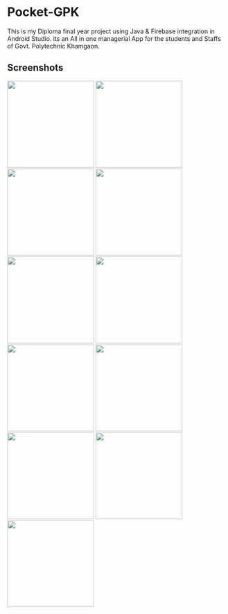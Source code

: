 # Pocket-GPK
This is my Diploma final year project using Java & Firebase integration in Android Studio. its an All in one managerial App for the students and Staffs of Govt. Polytechnic Khamgaon.


## Screenshots
 
<img src="https://user-images.githubusercontent.com/47142604/99796297-3ec04500-2b53-11eb-9329-527d780296c7.jpg" width="200"/> <img src="https://user-images.githubusercontent.com/47142604/99796316-454ebc80-2b53-11eb-98a4-0e7ab70962ed.png" width="200"/> <img src="https://user-images.githubusercontent.com/47142604/99796348-57c8f600-2b53-11eb-99c5-20a7653b7183.jpg" width="200"/> <img src="https://user-images.githubusercontent.com/47142604/99796356-5b5c7d00-2b53-11eb-8b6b-1378bf8eff64.png" width="200"/> <img src="https://user-images.githubusercontent.com/47142604/99796375-657e7b80-2b53-11eb-9817-00a880a83677.png" width="200"/> <img src="https://user-images.githubusercontent.com/47142604/99796382-68796c00-2b53-11eb-93ec-2323b960df4d.png" width="200"/> <img src="https://user-images.githubusercontent.com/47142604/99796396-6f07e380-2b53-11eb-9e48-5aee11ab1259.png" width="200"/> <img src="https://user-images.githubusercontent.com/47142604/99796402-70d1a700-2b53-11eb-816b-236691fbfbbb.jpg" width="200"/> <img src="https://user-images.githubusercontent.com/47142604/99796409-74652e00-2b53-11eb-9858-ac77b5d70845.jpg" width="200"/> <img src="https://user-images.githubusercontent.com/47142604/99796418-77601e80-2b53-11eb-837c-7c56fffaf1b4.png" width="200"/> <img src="https://user-images.githubusercontent.com/47142604/99796449-83e47700-2b53-11eb-861b-896d20ae7eb5.png" width="200"/>
